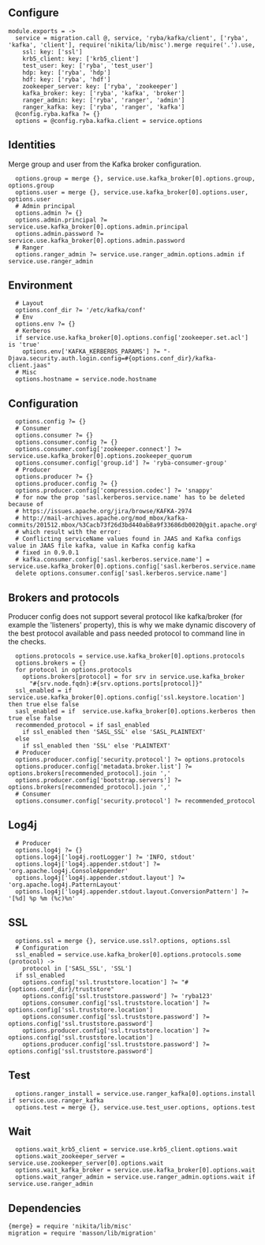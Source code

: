 

## Configure

    module.exports = ->
      service = migration.call @, service, 'ryba/kafka/client', ['ryba', 'kafka', 'client'], require('nikita/lib/misc').merge require('.').use,
        ssl: key: ['ssl']
        krb5_client: key: ['krb5_client']
        test_user: key: ['ryba', 'test_user']
        hdp: key: ['ryba', 'hdp']
        hdf: key: ['ryba', 'hdf']
        zookeeper_server: key: ['ryba', 'zookeeper']
        kafka_broker: key: ['ryba', 'kafka', 'broker']
        ranger_admin: key: ['ryba', 'ranger', 'admin']
        ranger_kafka: key: ['ryba', 'ranger', 'kafka']
      @config.ryba.kafka ?= {}
      options = @config.ryba.kafka.client = service.options

## Identities

Merge group and user from the Kafka broker configuration.

      options.group = merge {}, service.use.kafka_broker[0].options.group, options.group
      options.user = merge {}, service.use.kafka_broker[0].options.user, options.user
      # Admin principal
      options.admin ?= {}
      options.admin.principal ?= service.use.kafka_broker[0].options.admin.principal
      options.admin.password ?= service.use.kafka_broker[0].options.admin.password
      # Ranger
      options.ranger_admin ?= service.use.ranger_admin.options.admin if service.use.ranger_admin

## Environment

      # Layout
      options.conf_dir ?= '/etc/kafka/conf'
      # Env
      options.env ?= {}
      # Kerberos
      if service.use.kafka_broker[0].options.config['zookeeper.set.acl'] is 'true'
        options.env['KAFKA_KERBEROS_PARAMS'] ?= "-Djava.security.auth.login.config=#{options.conf_dir}/kafka-client.jaas"
      # Misc
      options.hostname = service.node.hostname

## Configuration

      options.config ?= {}
      # Consumer
      options.consumer ?= {}
      options.consumer.config ?= {}
      options.consumer.config['zookeeper.connect'] ?= service.use.kafka_broker[0].options.zookeeper_quorum
      options.consumer.config['group.id'] ?= 'ryba-consumer-group'
      # Producer
      options.producer ?= {}
      options.producer.config ?= {}
      options.producer.config['compression.codec'] ?= 'snappy'
      # for now the prop 'sasl.kerberos.service.name' has to be deleted because of
      # https://issues.apache.org/jira/browse/KAFKA-2974
      # http://mail-archives.apache.org/mod_mbox/kafka-commits/201512.mbox/%3Cacb73f26d3bd440ab8a9f33686db0020@git.apache.org%3E
      # which result with the error:
      # Conflicting serviceName values found in JAAS and Kafka configs value in JAAS file kafka, value in Kafka config kafka
      # fixed in 0.9.0.1
      # kafka.consumer.config['sasl.kerberos.service.name'] =  service.use.kafka_broker[0].options.config['sasl.kerberos.service.name']
      delete options.consumer.config['sasl.kerberos.service.name']

## Brokers and protocols

Producer config does not support several protocol like kafka/broker (for
example the 'listeners' property), this is why we make dynamic discovery of the 
best protocol available and pass needed protocol to command line in the checks.

      options.protocols = service.use.kafka_broker[0].options.protocols
      options.brokers = {}
      for protocol in options.protocols
        options.brokers[protocol] = for srv in service.use.kafka_broker
          "#{srv.node.fqdn}:#{srv.options.ports[protocol]}"
      ssl_enabled = if  service.use.kafka_broker[0].options.config['ssl.keystore.location'] then true else false
      sasl_enabled = if  service.use.kafka_broker[0].options.kerberos then true else false
      recommended_protocol = if sasl_enabled
        if ssl_enabled then 'SASL_SSL' else 'SASL_PLAINTEXT'
      else
        if ssl_enabled then 'SSL' else 'PLAINTEXT'
      # Producer
      options.producer.config['security.protocol'] ?= options.protocols
      options.producer.config['metadata.broker.list'] ?= options.brokers[recommended_protocol].join ','
      options.producer.config['bootstrap.servers'] ?= options.brokers[recommended_protocol].join ','
      # Consumer
      options.consumer.config['security.protocol'] ?= recommended_protocol

## Log4j

      # Producer
      options.log4j ?= {}
      options.log4j['log4j.rootLogger'] ?= 'INFO, stdout'
      options.log4j['log4j.appender.stdout'] ?= 'org.apache.log4j.ConsoleAppender'
      options.log4j['log4j.appender.stdout.layout'] ?= 'org.apache.log4j.PatternLayout'
      options.log4j['log4j.appender.stdout.layout.ConversionPattern'] ?= '[%d] %p %m (%c)%n'

## SSL

      options.ssl = merge {}, service.use.ssl?.options, options.ssl
      # Configuration
      ssl_enabled = service.use.kafka_broker[0].options.protocols.some (protocol) ->
        protocol in ['SASL_SSL', 'SSL']
      if ssl_enabled
        options.config['ssl.truststore.location'] ?= "#{options.conf_dir}/truststore"
        options.config['ssl.truststore.password'] ?= 'ryba123'
        options.consumer.config['ssl.truststore.location'] ?= options.config['ssl.truststore.location']
        options.consumer.config['ssl.truststore.password'] ?= options.config['ssl.truststore.password']
        options.producer.config['ssl.truststore.location'] ?= options.config['ssl.truststore.location']
        options.producer.config['ssl.truststore.password'] ?= options.config['ssl.truststore.password']

## Test

      options.ranger_install = service.use.ranger_kafka[0].options.install if service.use.ranger_kafka
      options.test = merge {}, service.use.test_user.options, options.test

## Wait

      options.wait_krb5_client = service.use.krb5_client.options.wait
      options.wait_zookeeper_server = service.use.zookeeper_server[0].options.wait
      options.wait_kafka_broker = service.use.kafka_broker[0].options.wait
      options.wait_ranger_admin = service.use.ranger_admin.options.wait if service.use.ranger_admin

## Dependencies

    {merge} = require 'nikita/lib/misc'
    migration = require 'masson/lib/migration'
